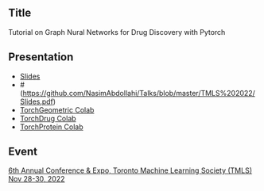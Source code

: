 ## Title

Tutorial on Graph Nural Networks for Drug Discovery with Pytorch

## Presentation

- [Slides](https://drive.google.com/file/d/1PQXfEBJaCodRugvnrM5BghlNfieto3wK/view?usp=share_link)
- #(https://github.com/NasimAbdollahi/Talks/blob/master/TMLS%202022/Slides.pdf)
- [TorchGeometric Colab](https://colab.research.google.com/drive/16r9QEvp7-3mDu5AjGGnjJ7mwNfOCR7Dp)
- [TorchDrug Colab](https://colab.research.google.com/drive/1TYnaCpqoYnIMcshjUQaxB1-9HFsJrQmg)
- [TorchProtein Colab](https://colab.research.google.com/drive/1mr5omBHjjk_E2mEwymUeh1QnRWk3WQXd)

## Event

[6th Annual Conference & Expo, Toronto Machine Learning Society (TMLS) Nov 28-30, 2022](https://www.torontomachinelearning.com/)

